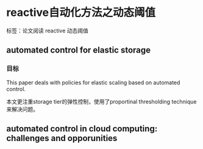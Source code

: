 # reactive自动化方法之动态阈值

标签：论文阅读 reactive 动态阈值

## automated control for elastic storage

### 目标

This paper deals with policies for elastic scaling based on automated control.

本文更注重storage tier的弹性控制，使用了proportinal thresholding technique来解决问题。

## automated control in cloud computing: challenges and opporunities

